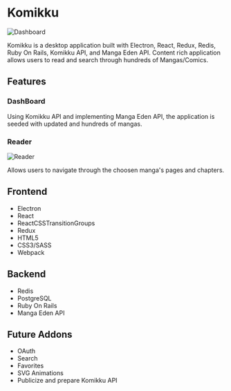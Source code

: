 # Komikku
![Dashboard](https://media.giphy.com/media/L0NF59k7j0LTToN1BY/giphy.gif)

Komikku is a desktop application built with Electron, React, Redux, Redis, Ruby On Rails, Komikku API, and Manga Eden API. Content rich application allows users to read and search through hundreds of Mangas/Comics.

## Features

### DashBoard

Using Komikku API and implementing Manga Eden API, the application is seeded with updated and hundreds of mangas.

### Reader
![Reader](https://media.giphy.com/media/SL7L6axHEatM8psqAv/giphy.gif)

Allows users to navigate through the choosen manga's pages and chapters.

## Frontend
- Electron
- React
- ReactCSSTransitionGroups
- Redux
- HTML5
- CSS3/SASS
- Webpack

## Backend
- Redis
- PostgreSQL
- Ruby On Rails
- Manga Eden API

## Future Addons
- OAuth
- Search
- Favorites
- SVG Animations
- Publicize and prepare Komikku API